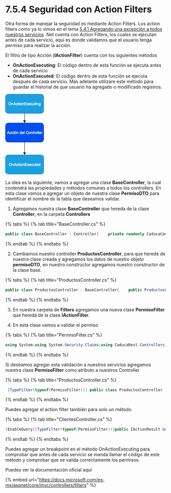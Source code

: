 # 7.5.4 Seguridad con Action Filters

Otra forma de manejar la seguridad es mediante Action Filters. Los action filters como ya lo vimos en el tema [5.4.1 Agregando una excepción a todos nuestros servicios](https://abi.gitbook.io/net-core/5.-agregando-el-servicio-para-los-productos/5.4-mejorando-tu-codigo/5.4.1-agregando-una-excepcion-a-todos-nuestros-servicios) .Net cuenta con Action Filters, los cuales se ejecutan antes de cada servicio, aquí es donde validamos que el usuario tenga permiso para realizar la acción.

El filtro de tipo Acción \(**IActionFilter**\) cuenta con los siguientes métodos

* **OnActionExecuting**: El código dentro de esta función se ejecuta antes de cada servicio
* **OnActionExecuted**: El código dentro de esta función se ejecuta después de cada servicio. Más adelante utilizare este método para guardar el historial de que usuario ha agregado o modificado registros.

![](../../.gitbook/assets/image%20%28150%29.png)

La idea es la siguiente, vamos a agregar una clase **BaseController**, la cual contendrá las propiedades y métodos comunes a todos los controllers. En esta clase vamos a agregar un objeto de nuestra clase **PermisoDTO** para identificar el nombre de la tabla que deseamos validar.

1. Agregamos nuestra clase **BaseController** que hereda de la clase **Controller**, en la carpeta **Controllers**

{% tabs %}
{% tab title="BaseController.cs" %}
```csharp
public class BaseController : Controller{    private readonly CaducaContext _context;    private readonly LocService _localizer;    public PermisoDTO permiso;    public BaseController(CaducaContext context, LocService localizer)    {        this._context = context;        this._localizer = localizer;        permiso = new PermisoDTO();    }}
```
{% endtab %}
{% endtabs %}

2. Cambiamos nuestro controller **ProductosController**, para que herede de nuestra clase creada y agregamos los datos de nuestro objeto **permisoDTO**, en nuestro constructor agregamos nuestro constructor de la clase base.

{% tabs %}
{% tab title="ProductosController.cs" %}
```csharp
public class ProductosController : BaseController{    public ProductosController(CaducaContext context,                                LocService localize)                                           : base( context,  localize)        {            _context = context;            productoDAO = new ProductoDAO(context, localize);            this.permiso.Tabla = "Producto";            this.permiso.RequiereAdministrador = false;        }
```
{% endtab %}
{% endtabs %}

3. En nuestra carpeta de **Filters** agregamos una nueva clase **PermisoFilter** que hereda de la clase **IActionFilter**.

4. En esta clase vamos a validar el permiso

{% tabs %}
{% tab title="PermisoFilter.cs" %}
```csharp
using System;using System.Security.Claims;using CaducaRest.Controllers;using CaducaRest.Core;using CaducaRest.DAO;using CaducaRest.Models;using CaducaRest.Resources;using Microsoft.AspNetCore.Mvc;using Microsoft.AspNetCore.Mvc.Filters;namespace CaducaRest.Filters{    public class PermisoFilter: IActionFilter    {        private readonly LocService _localizer;        private readonly CaducaContext _context;        public PermisoFilter(CaducaContext context,                              LocService localizer)        {            this._localizer = localizer;            this._context = context;        }        public void OnActionExecuted(ActionExecutedContext context)        {                    }        // Este método se ejecuta antes de cada acción (PUT, GET,        // POST, PATCH, DELETE)        public void OnActionExecuting(ActionExecutingContext context)        {            JsonResult jsonResult;            CustomError customError = new CustomError                                 (403, "El usuario es inválido");            //Obtenemos los datos del usuario            ClaimsPrincipal Usuario = context.HttpContext.User;            //Se revisa si en el token se incluye el claim con el             //id del usuario            if (!Usuario.HasClaim(c => c.Type == ClaimTypes.Sid))            {                //regresmos un mensaje de error                jsonResult = new JsonResult(customError)                {                    StatusCode = 403,                    Value = customError.Message                };                context.Result = jsonResult;                return;            }            var usuarioId = Convert.ToInt32(Usuario                    .FindFirst(c => c.Type == ClaimTypes.Sid).Value);            //Obtenemos los datos del controller            var controller = context.Controller as BaseController;            var metodo = controller.Request.Method.ToLower();            RolDAO rolDAO = new RolDAO(_context, _localizer);            bool esAdministrador = rolDAO.EsAdministrador(usuarioId);            //Si el recurso  requiere un usuario administrador             // se valida que el usuario sea administrador,             // si no es asi marcar error            if (controller.permiso.RequiereAdministrador                      && !esAdministrador)            {                jsonResult = new JsonResult(customError)                {                    StatusCode = 403,                    Value = customError.Message                };                context.Result = jsonResult;                return;            }            else            {                string operacion = string.Empty;                //obtenemos el tipo de método que se esta ejecutando                switch (metodo)                {                    case "get":                        operacion = Operaciones.Consultar.Name;                        break;                    case "post":                        operacion = Operaciones.Crear.Name;                        break;                    case "put":                    case "patch":                        operacion = Operaciones.Modificar.Name;                        break;                    case "delete":                        operacion = Operaciones.Borrar.Name;                        break;                }                //Se revisa si el usuario tiene autorización para                // realizar la acción                RolTablaPermisoDAO rolTablaPermisoDAO =                      new RolTablaPermisoDAO(_context, _localizer);                if (!rolTablaPermisoDAO.TienePermiso(usuarioId,                               controller.permiso.Tabla, operacion))                {                    jsonResult = new JsonResult(customError)                    {                        StatusCode = 403,                        Value = customError.Message                    };                    context.Result = jsonResult;                    return;                }            }        }    }}
```
{% endtab %}
{% endtabs %}

Si deseamos agregar esta validación a nuestros servicios agregamos nuestra clase **PermisoFilter** como atributo a nuestros Controller

{% tabs %}
{% tab title="ProductosController.cs" %}
```csharp
 [TypeFilter(typeof(PermisoFilter))] public class ProductosController : BaseController
```
{% endtab %}
{% endtabs %}

Puedes agregar el action filter también para solo un método.

{% tabs %}
{% tab title="ClientesController.cs" %}
```csharp
[EnableQuery][TypeFilter(typeof(PermisoFilter))]public IActionResult Get()
```
{% endtab %}
{% endtabs %}

Puedes agregar un breakpoint en el método OnActionExecuting para comprobar que antes de cada servicio se manda llamar el código de este método y comprobar que se valida correctamente los permisos.

Puedes ver la documentación oficial aquí

{% embed url="https://docs.microsoft.com/es-mx/aspnet/core/mvc/controllers/filters" %}






